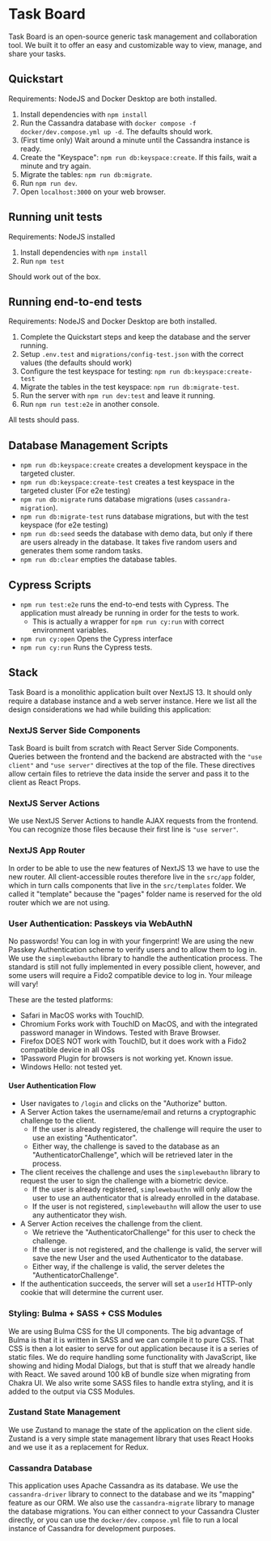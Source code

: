 # Task Board

Task Board is an open-source generic task management and collaboration tool. We built it to offer an easy and customizable way to view, manage, and share your tasks.

## Quickstart

Requirements: NodeJS and Docker Desktop are both installed.

1. Install dependencies with `npm install`
1. Run the Cassandra database with `docker compose -f docker/dev.compose.yml up -d`. The defaults should work.
1. (First time only) Wait around a minute until the Cassandra instance is ready.
1. Create the "Keyspace": `npm run db:keyspace:create`. If this fails, wait a minute and try again.
1. Migrate the tables: `npm run db:migrate`.
1. Run `npm run dev`.
1. Open `localhost:3000` on your web browser.

## Running unit tests

Requirements: NodeJS installed

1. Install dependencies with `npm install`
1. Run `npm test`

Should work out of the box.

## Running end-to-end tests

Requirements: NodeJS and Docker Desktop are both installed.

1. Complete the Quickstart steps and keep the database and the server running.
1. Setup `.env.test` and `migrations/config-test.json` with the correct values (the defaults should work)
1. Configure the test keyspace for testing: `npm run db:keyspace:create-test`
1. Migrate the tables in the test keyspace: `npm run db:migrate-test`.
1. Run the server with `npm run dev:test` and leave it running.
1. Run `npm run test:e2e` in another console.

All tests should pass.

## Database Management Scripts

- `npm run db:keyspace:create` creates a development keyspace in the targeted cluster.
- `npm run db:keyspace:create-test` creates a test keyspace in the targeted cluster (For e2e testing)
- `npm run db:migrate` runs database migrations (uses `cassandra-migration`).
- `npm run db:migrate-test` runs database migrations, but with the test keyspace (for e2e testing)
- `npm run db:seed` seeds the database with demo data, but only if there are users already in the database. It takes five random users and generates them some random tasks.
- `npm run db:clear` empties the database tables.

## Cypress Scripts

- `npm run test:e2e` runs the end-to-end tests with Cypress. The application must already be running in order for the tests to work.
  - This is actually a wrapper for `npm run cy:run` with correct environment variables.
- `npm run cy:open` Opens the Cypress interface
- `npm run cy:run` Runs the Cypress tests.

## Stack

Task Board is a monolithic application built over NextJS 13. It should only require a database instance and a web server instance. Here we list all the design considerations we had while building this application:

### NextJS Server Side Components

Task Board is built from scratch with React Server Side Components. Queries between the frontend and the backend are abstracted with the `"use client"` and `"use server"` directives at the top of the file. These directives allow certain files to retrieve the data inside the server and pass it to the client as React Props.

### NextJS Server Actions

We use NextJS Server Actions to handle AJAX requests from the frontend. You can recognize those files because their first line is `"use server"`.

### NextJS App Router

In order to be able to use the new features of NextJS 13 we have to use the new router. All client-accessible routes therefore live in the `src/app` folder, which in turn calls components that live in the `src/templates` folder. We called it "template" because the "pages" folder name is reserved for the old router which we are not using.

### User Authentication: Passkeys via WebAuthN

No passwords! You can log in with your fingerprint! We are using the new Passkey Authentication scheme to verify users and to allow them to log in. We use the `simplewebauthn` library to handle the authentication process. The standard is still not fully implemented in every possible client, however, and some users will require a Fido2 compatible device to log in. Your mileage will vary!

These are the tested platforms:

- Safari in MacOS works with TouchID.
- Chromium Forks work with TouchID on MacOS, and with the integrated password manager in Windows. Tested with Brave Browser.
- Firefox DOES NOT work with TouchID, but it does work with a Fido2 compatible device in all OSs
- 1Password Plugin for browsers is not working yet. Known issue.
- Windows Hello: not tested yet.

#### User Authentication Flow

- User navigates to `/login` and clicks on the "Authorize" button.
- A Server Action takes the username/email and returns a cryptographic challenge to the client.
  - If the user is already registered, the challenge will require the user to use an existing "Authenticator".
  - Either way, the challenge is saved to the database as an "AuthenticatorChallenge", which will be retrieved later in the process.
- The client receives the challenge and uses the `simplewebauthn` library to request the user to sign the challenge with a biometric device.
  - If the user is already registered, `simplewebauthn` will only allow the user to use an authenticator that is already enrolled in the database.
  - If the user is not registered, `simplewebauthn` will allow the user to use any authenticator they wish.
- A Server Action receives the challenge from the client.
  - We retrieve the "AuthenticatorChallenge" for this user to check the challenge.
  - If the user is not registered, and the challenge is valid, the server will save the new User and the used Authenticator to the database.
  - Either way, if the challenge is valid, the server deletes the "AuthenticatorChallenge".
- If the authentication succeeds, the server will set a `userId` HTTP-only cookie that will determine the current user.

### Styling: Bulma + SASS + CSS Modules

We are using Bulma CSS for the UI components. The big advantage of Bulma is that it is written in SASS and we can compile it to pure CSS. That CSS is then a lot easier to serve for out application because it is a series of static files. We do require handling some functionality with JavaScript, like showing and hiding Modal Dialogs, but that is stuff that we already handle with React. We saved around 100 kB of bundle size when migrating from Chakra UI. We also write some SASS files to handle extra styling, and it is added to the output via CSS Modules.

### Zustand State Management

We use Zustand to manage the state of the application on the client side. Zustand is a very simple state management library that uses React Hooks and we use it as a replacement for Redux.

### Cassandra Database

This application uses Apache Cassandra as its database. We use the `cassandra-driver` library to connect to the database and we its "mapping" feature as our ORM. We also use the `cassandra-migrate` library to manage the database migrations. You can either connect to your Cassandra Cluster directly, or you can use the `docker/dev.compose.yml` file to run a local instance of Cassandra for development purposes.
